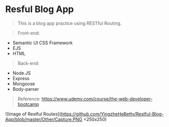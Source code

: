 # Resful Blog App
> This is a blog app practice using RESTful Routing.

> Front-end:

- Semantic UI CSS Framework
- EJS					
- HTML 	

> Back-end:
- Node.JS
- Express
- Mongoose
- Body-parser

> Reference: https://www.udemy.com/course/the-web-developer-bootcamp

![Image of Restful Routes](https://github.com/YingzheHeBetty/Restful-Blog-App/blob/master/Other/Capture.PNG =250x250)